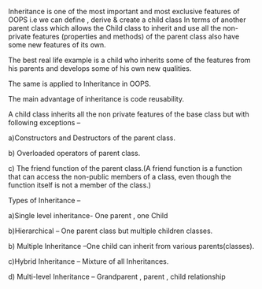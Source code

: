 Inheritance is one of the most important and most exclusive features of OOPS  i.e we can define , derive  &  create a child class 
In terms of another parent class which allows the Child class to inherit and use all the non-private features  (properties and methods) 
of the parent class also have some new features of its own. 

The best real life example is a child who inherits some of the features from his parents and develops some of his own new qualities.

The same is applied to Inheritance in OOPS.

The main advantage of inheritance is code reusability.

A child class inherits all the non private features of the base class but with following exceptions –



a)Constructors and Destructors of the parent class.

b) Overloaded operators of parent class. 

c) The friend function of the parent class.(A friend function is a function that can access the non-public members of a class, even though the function itself is not a member of the class.) 


Types of Inheritance –

a)Single level inheritance- One parent ,  one Child

b)Hierarchical – One parent class but multiple children classes.

b) Multiple Inheritance –One child can inherit from various parents(classes).

c)Hybrid Inheritance – Mixture of all Inheritances.

d) Multi-level Inheritance – Grandparent , parent , child relationship



